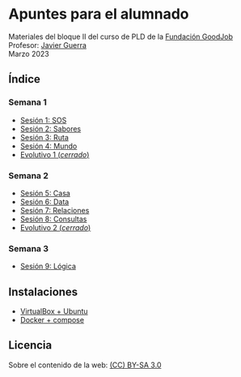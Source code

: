 # Apuntes para el alumnado

Materiales del bloque II del curso de PLD de la [Fundación GoodJob](https://www.fundaciongoodjob.org/)  
Profesor: [Javier Guerra](https://javguerra.github.io/)  
Marzo 2023  

## Índice

### Semana 1

- [Sesión 1: SOS](sesiones/sesion01_SOS.md)
- [Sesión 2: Sabores](sesiones/sesion02_Sabores.md)
- [Sesión 3: Ruta](sesiones/sesion03_Ruta.md)
- [Sesión 4: Mundo](sesiones/sesion04_Mundo.md)
- [Evolutivo 1 (*cerrado*)](https://forms.gle/ir5t8YVfrrNiVY3Q7)

### Semana 2

- [Sesión 5: Casa](sesiones/sesion05_Casa.md)
- [Sesión 6: Data](sesiones/sesion06_Data.md)
- [Sesión 7: Relaciones](sesiones/sesion07_Relaciones.md)
- [Sesión 8: Consultas](sesiones/sesion08_Consultas.md)
- [Evolutivo 2 (*cerrado*)](https://forms.gle/QwtVscB7PLvxdcw9)

### Semana 3

- [Sesión 9: Lógica](sesiones/sesion09_Logica.md)

## Instalaciones

- [VirtualBox + Ubuntu](recursos/virtualbox.md)
- [Docker + compose](recursos/docker.md)

## Licencia
Sobre el contenido de la web: [(CC) BY-SA 3.0](https://creativecommons.org/licenses/by-sa/3.0/es/)  